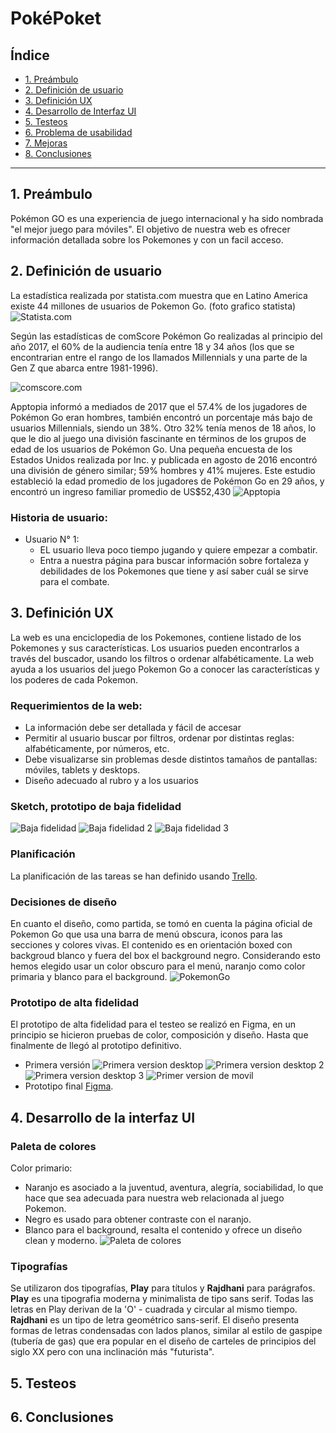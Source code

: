 # PokéPoket

## Índice

* [1. Preámbulo](#1-preámbulo)
* [2. Definición de usuario](#2-definición-de-usuario)
* [3. Definición UX](#3-definición-ux)
* [4. Desarrollo de Interfaz UI](#4-desarrollo-de-interfaz-ui)
* [5. Testeos](#5-testeos)
* [6. Problema de usabilidad](#6-problema-de-usabilidad)
* [7. Mejoras](#7-mejoras)
* [8. Conclusiones](#8-conclusiones)

***

## 1. Preámbulo

Pokémon GO es una experiencia de juego internacional y ha sido nombrada "el mejor juego para móviles". El objetivo de nuestra web es ofrecer información detallada sobre los Pokemones y con un facil acceso.

## 2. Definición de usuario

La estadística realizada por statista.com muestra que en Latino America existe 44 millones de usuarios de Pokemon Go. (foto grafico statista)
![Statista.com](src/media/pokemon-users-wordwide.jpg "Statista")

Según las estadísticas de comScore Pokémon Go realizadas al principio del año 2017, el 60% de la audiencia tenía entre 18 y 34 años (los que se encontrarian entre el rango de los llamados Millennials y una parte de la Gen Z que abarca entre 1981-1996).

![comscore.com](src/media/Pokemon-Go-users.jpg "comscore")

 Apptopia informó a mediados de 2017 que el 57.4% de los jugadores de Pokémon Go eran hombres, también encontró un porcentaje más bajo de usuarios Millennials, siendo un 38%. Otro 32% tenía menos de 18 años, lo que le dio al juego una división fascinante en términos de los grupos de edad de los usuarios de Pokémon Go. Una pequeña encuesta de los Estados Unidos realizada por Inc. y publicada en agosto de 2016 encontró una división de género similar; 59% hombres y 41% mujeres. Este estudio estableció la edad promedio de los jugadores de Pokémon Go en 29 años, y encontró un ingreso familiar promedio de US$52,430
 ![Apptopia](src/media/pokemon-go-demographics.jpg "Apptopia")

### Historia de usuario:

* Usuario N° 1:
  * EL usuario lleva poco tiempo jugando y quiere empezar a combatir.
  * Entra a nuestra página para buscar información sobre fortaleza y debilidades de los Pokemones que tiene y así saber cuál se sirve para el combate.

## 3. Definición UX

La web es una enciclopedia de los Pokemones, contiene listado de los Pokemones y sus características. Los usuarios pueden encontrarlos a través del buscador, usando los filtros o ordenar alfabéticamente. La web ayuda a los usuarios del juego Pokemon Go a conocer las características y los poderes de cada Pokemon.
### Requerimientos de la web: 
* La información debe ser detallada y fácil de accesar
* Permitir al usuario buscar por filtros, ordenar por distintas reglas: alfabéticamente, por números, etc.
* Debe visualizarse sin problemas desde distintos tamaños de pantallas: móviles, tablets y desktops.
* Diseño adecuado al rubro y a los usuarios 

### Sketch, prototipo de baja fidelidad
![Baja fidelidad](src/media/baja-fidelidad1.jpg "Baja fidelidad")
![Baja fidelidad 2](src/media/baja-fidelidad2.jpg "Baja fidelidad 2")
![Baja fidelidad 3](src/media/baja-fidelidad3.jpg "Baja fidelidad 3")


### Planificación
La planificación de las  tareas  se han definido usando [Trello](https://trello.com/b/P7UBUevO/deta-lover).


### Decisiones de diseño

En cuanto el diseño, como partida, se tomó en cuenta la página oficial de Pokemon Go que usa una barra de menú obscura, iconos para las secciones y colores vivas. El contenido es en orientación boxed con backgroud blanco y fuera del box el background negro. Considerando esto hemos elegido usar un color obscuro para el menú, naranjo como color primaria y blanco para el background.
![PokemonGo](src/media/pokemon-website.jpg "PokemonGo")

### Prototipo de alta fidelidad
El prototipo de alta fidelidad para el testeo se realizó en Figma, en un principio se hicieron pruebas de color, composición y diseño. Hasta que finalmente de llegó al prototipo definitivo.
* Primera versión 
![Primera version desktop](src/media/primer-version-de-desktop-home.jpg "Primera version desktop")
![Primera version desktop 2](src/media/primer-version-de-desktop-home2.jpg "Primera version desktop 2")
![Primera version desktop 3](src/media/primer-version-de-desktop-home3.jpg "Primera version desktop 3")
![Primer version de movil](src/media/primer-version-de-movil.jpg "Primer version de movil")
* Prototipo final
[Figma](https://www.figma.com/file/Z6eCUuv54KqSj4ihp30RaK/PokePocket).

## 4. Desarrollo de la interfaz UI
### Paleta de colores
Color primario: 
  * Naranjo es asociado a la juventud, aventura, alegría, sociabilidad, lo que hace que sea adecuada para nuestra web relacionada al juego Pokemon. 
  * Negro es usado para obtener contraste con el naranjo.
  * Blanco para el background, resalta el contenido y ofrece un diseño clean y moderno. 
![Paleta de colores](src/media/paleta-de-colores.jpg "Paleta de colores")
### Tipografías
Se utilizaron dos tipografías, <strong>Play</strong> para títulos y <strong>Rajdhani</strong> para parágrafos.
<strong>Play</strong> es una tipografia moderna y minimalista de tipo sans serif. Todas las letras en Play derivan de la 'O' - cuadrada y circular al mismo tiempo.
<strong>Rajdhani</strong> es un tipo de letra geométrico sans-serif. El diseño presenta formas de letras condensadas con lados planos, similar al estilo de gaspipe (tubería de gas) que era popular en el diseño de carteles de principios del siglo XX pero con una inclinación más "futurista".

## 5. Testeos


## 6. Conclusiones


